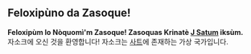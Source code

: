 ## Feloxipùno da Zasoque!

**Feloxipùm lo Nòquomì'm Zasoque! Zasoquas Krinatè [J Satum](https://github.com/zeli-b) iksùm.**  
자소크에 오신 것을 환영합니다! 자소크는 [사트](https://github.com/zeli-b)에 존재하는 가상 국가입니다.
